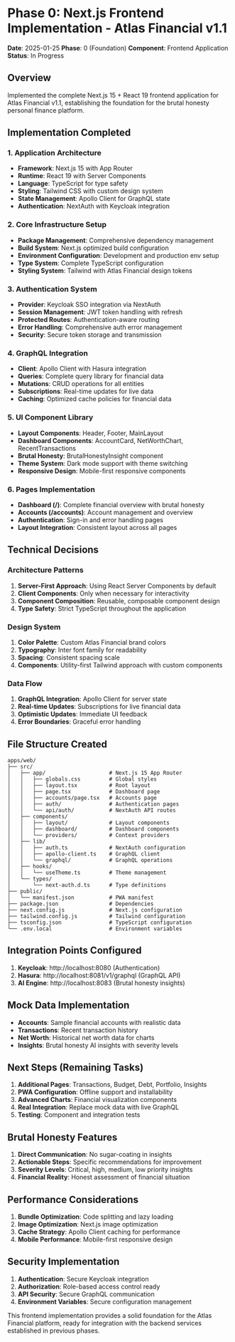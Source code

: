 # Phase 0: Next.js Frontend Implementation - Atlas Financial v1.1

**Date**: 2025-01-25
**Phase**: 0 (Foundation)
**Component**: Frontend Application
**Status**: In Progress

## Overview
Implemented the complete Next.js 15 + React 19 frontend application for Atlas Financial v1.1, establishing the foundation for the brutal honesty personal finance platform.

## Implementation Completed

### 1. Application Architecture
- **Framework**: Next.js 15 with App Router
- **Runtime**: React 19 with Server Components
- **Language**: TypeScript for type safety
- **Styling**: Tailwind CSS with custom design system
- **State Management**: Apollo Client for GraphQL state
- **Authentication**: NextAuth with Keycloak integration

### 2. Core Infrastructure Setup
- **Package Management**: Comprehensive dependency management
- **Build System**: Next.js optimized build configuration
- **Environment Configuration**: Development and production env setup
- **Type System**: Complete TypeScript configuration
- **Styling System**: Tailwind with Atlas Financial design tokens

### 3. Authentication System
- **Provider**: Keycloak SSO integration via NextAuth
- **Session Management**: JWT token handling with refresh
- **Protected Routes**: Authentication-aware routing
- **Error Handling**: Comprehensive auth error management
- **Security**: Secure token storage and transmission

### 4. GraphQL Integration
- **Client**: Apollo Client with Hasura integration
- **Queries**: Complete query library for financial data
- **Mutations**: CRUD operations for all entities
- **Subscriptions**: Real-time updates for live data
- **Caching**: Optimized cache policies for financial data

### 5. UI Component Library
- **Layout Components**: Header, Footer, MainLayout
- **Dashboard Components**: AccountCard, NetWorthChart, RecentTransactions
- **Brutal Honesty**: BrutalHonestyInsight component
- **Theme System**: Dark mode support with theme switching
- **Responsive Design**: Mobile-first responsive components

### 6. Pages Implementation
- **Dashboard (/)**: Complete financial overview with brutal honesty
- **Accounts (/accounts)**: Account management and overview
- **Authentication**: Sign-in and error handling pages
- **Layout Integration**: Consistent layout across all pages

## Technical Decisions

### Architecture Patterns
1. **Server-First Approach**: Using React Server Components by default
2. **Client Components**: Only when necessary for interactivity
3. **Component Composition**: Reusable, composable component design
4. **Type Safety**: Strict TypeScript throughout the application

### Design System
1. **Color Palette**: Custom Atlas Financial brand colors
2. **Typography**: Inter font family for readability
3. **Spacing**: Consistent spacing scale
4. **Components**: Utility-first Tailwind approach with custom components

### Data Flow
1. **GraphQL Integration**: Apollo Client for server state
2. **Real-time Updates**: Subscriptions for live financial data
3. **Optimistic Updates**: Immediate UI feedback
4. **Error Boundaries**: Graceful error handling

## File Structure Created
```
apps/web/
├── src/
│   ├── app/                    # Next.js 15 App Router
│   │   ├── globals.css         # Global styles
│   │   ├── layout.tsx          # Root layout
│   │   ├── page.tsx            # Dashboard page
│   │   ├── accounts/page.tsx   # Accounts page
│   │   ├── auth/               # Authentication pages
│   │   └── api/auth/           # NextAuth API routes
│   ├── components/
│   │   ├── layout/             # Layout components
│   │   ├── dashboard/          # Dashboard components
│   │   └── providers/          # Context providers
│   ├── lib/
│   │   ├── auth.ts             # NextAuth configuration
│   │   ├── apollo-client.ts    # GraphQL client
│   │   └── graphql/            # GraphQL operations
│   ├── hooks/
│   │   └── useTheme.ts         # Theme management
│   └── types/
│       └── next-auth.d.ts      # Type definitions
├── public/
│   └── manifest.json           # PWA manifest
├── package.json                # Dependencies
├── next.config.js              # Next.js configuration
├── tailwind.config.js          # Tailwind configuration
├── tsconfig.json               # TypeScript configuration
└── .env.local                  # Environment variables
```

## Integration Points Configured
1. **Keycloak**: http://localhost:8080 (Authentication)
2. **Hasura**: http://localhost:8081/v1/graphql (GraphQL API)
3. **AI Engine**: http://localhost:8083 (Brutal honesty insights)

## Mock Data Implementation
- **Accounts**: Sample financial accounts with realistic data
- **Transactions**: Recent transaction history
- **Net Worth**: Historical net worth data for charts
- **Insights**: Brutal honesty AI insights with severity levels

## Next Steps (Remaining Tasks)
1. **Additional Pages**: Transactions, Budget, Debt, Portfolio, Insights
2. **PWA Configuration**: Offline support and installability
3. **Advanced Charts**: Financial visualization components
4. **Real Integration**: Replace mock data with live GraphQL
5. **Testing**: Component and integration tests

## Brutal Honesty Features
1. **Direct Communication**: No sugar-coating in insights
2. **Actionable Steps**: Specific recommendations for improvement
3. **Severity Levels**: Critical, high, medium, low priority insights
4. **Financial Reality**: Honest assessment of financial situation

## Performance Considerations
1. **Bundle Optimization**: Code splitting and lazy loading
2. **Image Optimization**: Next.js image optimization
3. **Cache Strategy**: Apollo Client caching for performance
4. **Mobile Performance**: Mobile-first responsive design

## Security Implementation
1. **Authentication**: Secure Keycloak integration
2. **Authorization**: Role-based access control ready
3. **API Security**: Secure GraphQL communication
4. **Environment Variables**: Secure configuration management

This frontend implementation provides a solid foundation for the Atlas Financial platform, ready for integration with the backend services established in previous phases.

